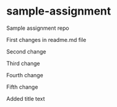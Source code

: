 # sample-assignment
Sample assignment repo

First changes in readme.md file

Second change 

Third change

Fourth change

Fifth change

Added title text
